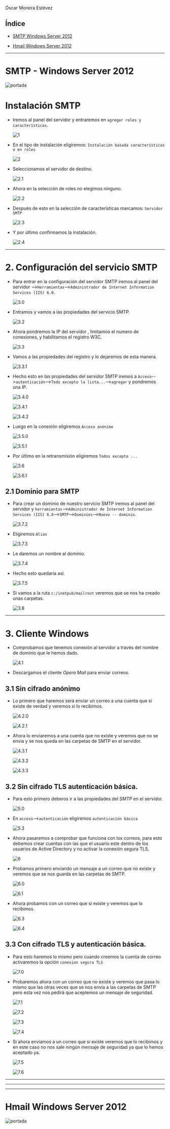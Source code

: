 Óscar Moreira Estévez

## Índice

- [SMTP Windows Server 2012](#smtp)

- [Hmail Windows Server 2012](#hmail)

___

<a name="smtp"></a>
# SMTP - Windows Server 2012

![portada](./img/portada.jpg)

# Instalación SMTP

- Iremos al panel del servidor y entraremos en `agregar roles y características`.

  ![1](./img/1.png)

- En el tipo de instalación eligiremos: `Instalación basada características o en roles`

  ![2](./img/2.0.png)

- Seleccionamos el servidor de destino.

  ![2.1](./img/2.1.png)

- Ahora en la selección de roles no elegimos ninguno.

  ![2.2](./img/2.2.png)

- Después de esto en la selección de características marcamos: `Servidor SMTP`

  ![2.3](./img/2.3.png)

- Y por último confirmamos la instalación.

  ![2.4](./img/2.4.png)

___

# 2. Configuración del servicio SMTP

- Para entrar en la configuración del servidor SMTP iremos al panel del servidor -->`Herramientas`-->`Administrador de Internet Information Services (IIS) 6.0`.

  ![3.0](./img/3.0.png)

- Entramos y vamos a las propiedades del servicio SMTP.

  ![3.2](./img/3.2.png)

- Ahora pondremos la IP del servidor , limitamos el numero de conexiones, y habilitamos el registro W3C.

  ![3.3](./img/3.3.png)

- Vamos a las propiedades del registro y lo dejaremos de esta manera.

  ![3.3.1](./img/3.3.1.png)

- Hecho esto en las propiedades del servidor SMTP iremos a `Acceso`-->`autenticación`-->`Todo excepto la lista...`-->`agregar` y pondremos una IP.

  ![3.4.0](./img/3.4.0.png)

  ![3.4.1](./img/3.4.1.png)

  ![3.4.2](./img/3.4.2.png)

- Luego en la conexión eligiremos `Acceso anónimo`

  ![3.5.0](./img/3.5.0.png)

  ![3.5.1](./img/3.5.1.png)

- Por último en la retransmisión eligiremos `Todos excepto ...`

  ![3.6](./img/3.6.png)

  ![3.6.1](./img/3.6.1.png)

## 2.1 Dominio para SMTP

- Para crear un dominio de nuestro servicio SMTP iremos al panel del servidor y `herramientas`-->`Administrador de Internet Information Services (IIS) 6.0`-->`SMTP`-->`Dominios`-->`Nuevo -- dominio`.

  ![3.7.2](./img/3.7.2.png)

- Eligiremos `Alias`

  ![3.7.3](./img/3.7.3.png)

- Le daremos un nombre al dominio.

  ![3.7.4](./img/3.7.4.png)

- Hecho esto quedaría así.

  ![3.7.5](./img/3.7.5.png)

- Si vamos a la ruta `c:/inetpub/mailroot` veremos que se nos ha creado unas carpetas.

  ![3.8](./img/3.8.png)

___

# 3. Cliente Windows

- Comprobamos que tenemos conexión al servidor a través del nombre de dominio que le hemos dado.

  ![4.1](./img/4.1.png)

- Descargamos el cliente *Opera Mail* para enviar correos.

## 3.1 Sin cifrado anónimo

- Lo primero que haremos será enviar un correo a una cuenta que si existe de verdad y veremos si lo recibimos.

  ![4.2.0](./img/4.2.0.png)

  ![4.2.1](./img/4.2.1.png)

- Ahora lo enviaremos a una cuenta que no existe y veremos que no se envia y se nos queda en las carpetas de SMTP en el servidor.

  ![4.3.1](./img/4.3.1.png)

  ![4.3.2](./img/4.3.2.png)

  ![4.3.3](./img/4.3.3.png)

## 3.2 Sin cifrado TLS autenticación básica.

- Para esto primero deberos ir a las propiedades del *SMTP* en el servidor.

  ![5.0](./img/5.0.png)

- En `acceso`-->`autenticación` eligiremos `autenticación básica`

  ![5.3](./img/5.3.png)

- Ahora pasaremos a comprobar que funciona con los correos, para esto debemos crear cuentas con las que el usuario este dentro de los usuarios de Active Directory y no activar la conexión segura TLS.

  ![6](./img/6.png)

- Probamos primero enviando un mensaje a un correo que no existe y veremos que se nos guarda en las carpetas de SMTP.

  ![6.0](./img/6.0.png)

  ![6.1](./img/6.1.png)

- Ahora probamos con un correo que si existe y veremos que lo recibimos.

  ![6.3](./img/6.3.png)

  ![6.4](./img/6.4.png)

## 3.3 Con cifrado TLS y autenticación básica.

- Para esto haremos lo mismo pero cuando creemos la cuenta de correo activaremos la opción `conexion segura TLS`

  ![7.0](./img/7.0.png)

- Probaremos ahora con un correo que no existe y veremos que pasa lo mismo que las otras veces que se nos envia a las carpetas de SMTP pero esta vez nos pedirá que aceptemos un mensaje de seguridad.

  ![7.1](./img/7.1.png)

  ![7.2](./img/7.2.png)

  ![7.3](./img/7.3.png)

  ![7.4](./img/7.4.png)

- Si ahora enviamos a un correo que si existe veremos que lo recibimos y en este caso no nos sale ningún mensaje de seguridad ya que lo hemos aceptado ya.

  ![7.5](./img/7.5.png)

  ![7.6](./img/7.6.png)

___
___
___
<a name="hmail"></a>

# Hmail Windows Server 2012

![portada](./img/hmail/portada.png)
